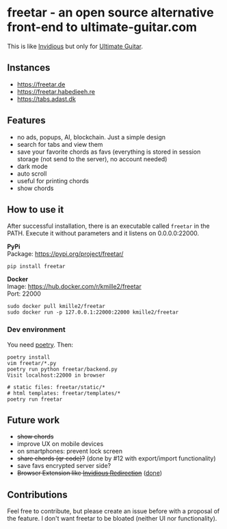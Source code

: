 # freetar - an open source alternative front-end to ultimate-guitar.com

This is like [Invidious](https://invidious.io/) but only for [Ultimate Guitar](https://www.ultimate-guitar.com/).  

## Instances
- https://freetar.de
- https://freetar.habedieeh.re
- https://tabs.adast.dk

## Features
- no ads, popups, AI, blockchain. Just a simple design
- search for tabs and view them
- save your favorite chords as favs (everything is stored in session storage (not send to the server), no account needed)
- dark mode
- auto scroll
- useful for printing chords
- show chords


## How to use it
After successful installation, there is an executable called `freetar` in the PATH. Execute it without parameters and it listens on 0.0.0.0:22000.  


**PyPi**  
Package: https://pypi.org/project/freetar/

```
pip install freetar
```

**Docker**  
Image: https://hub.docker.com/r/kmille2/freetar  
Port: 22000

```
sudo docker pull kmille2/freetar
sudo docker run -p 127.0.0.1:22000:22000 kmille2/freetar
```


### Dev environment
You need [poetry](https://python-poetry.org/). Then:
```
poetry install
vim freetar/*.py
poetry run python freetar/backend.py
Visit localhost:22000 in browser

# static files: freetar/static/*
# html templates: freetar/templates/*
poetry run freetar
```

## Future work

- ~~show chords~~
- improve UX on mobile devices
- on smartphones: prevent lock screen
- ~~share chords (qr code)?~~ (done by #12 with export/import functionality)
- save favs encrypted server side?
- ~~Browser Extension like [Invidious Redirection](https://addons.mozilla.org/en-US/firefox/addon/invidious-redirection/)~~ ([done](https://github.com/libredirect/browser_extension/issues/942))

## Contributions

Feel free to contribute, but please create an issue before with a proposal of the feature. I don't want freetar to be bloated (neither UI nor functionality).
